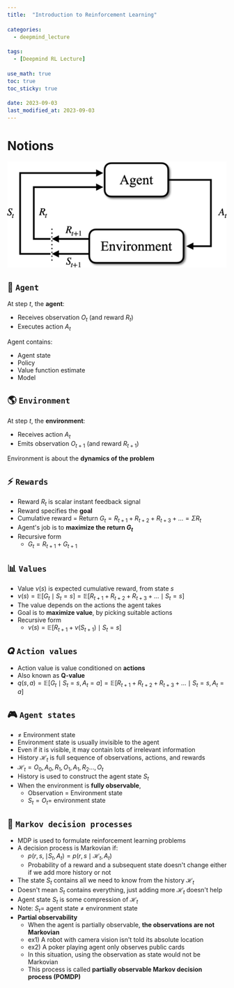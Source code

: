 ```yaml
---
title:  "Introduction to Reinforcement Learning"

categories:
  - deepmind_lecture

tags:
  - [Deepmind RL Lecture]

use_math: true
toc: true
toc_sticky: true

date: 2023-09-03
last_modified_at: 2023-09-03
---
```


# Notions

<p align="center"><img src="/assets/DeepMind x UCL RL Lecture/agent_env.png" width=550></p>

## 🧠 `Agent`
At step $t$, the **agent**:
- Receives observation $O_t$ (and reward $R_t$)
- Executes action $A_t$

Agent contains:
- Agent state
- Policy
- Value function estimate
- Model

## 🌎 `Environment`
At step $t$, the **environment**:
- Receives action $A_t$
- Emits observation $O_{t+1}$ (and reward $R_{t+1}$)

Environment is about the **dynamics of the problem**

## ⚡️ `Rewards`
- Reward $R_t$ is scalar instant feedback signal
- Reward specifies the **goal**
- Cumulative reward = Return $G_t = R_{t+1}+R_{t+2}+R_{t+3}+... = \Sigma R_t$
- Agent's job is to **maximize the return $G_t$**
- Recursive form
  - $G_t = R_{t+1}+G_{t+1}$

## 📊 `Values`
- Value $\nu(s)$ is expected cumulative reward, from state $s$
- $\nu(s)=\mathbb{E}[G_t\mid S_t=s]=\mathbb{E}[R_{t+1}+R_{t+2}+R_{t+3}+...\mid S_t=s]$
- The value depends on the actions the agent takes
- Goal is to **maximize value**, by picking suitable actions
- Recursive form
  - $\nu(s)=\mathbb{E}[R_{t+1}+\nu(S_{t+1})\mid S_t=s]$

## 𝑸 `Action values`
- Action value is value conditioned on **actions**
- Also known as **Q-value**
- $q(s,a)=\mathbb{E}[G_t\mid S_t=s,A_t=a]=\mathbb{E}[R_{t+1}+R_{t+2}+R_{t+3}+...\mid S_t=s, A_t=a]$

## 🎮 `Agent states`
- $\neq$ Environment state
- Environment state is usually invisible to the agent
- Even if it is visible, it may contain lots of irrelevant information
- History $\mathcal{H}_t$ is full sequence of observations, actions, and rewards
- $\mathcal{H}_t=O_0, A_0, R_1, O_1, A_1,R_2 ..., O_t$
- History is used to construct the agent state $S_t$
- When the environment is **fully observable**,
  - Observation = Environment state
  - $S_t=O_t=$ environment state
 
## 🤖 `Markov decision processes`
- MDP is used to formulate reinforcement learning problems
- A decision process is Markovian if:
  - $p(r, s, \mid S_t, A_t)=p(r, s \mid \mathcal{H}_t, A_t)$
  - Probability of a reward and a subsequent state doesn't change either if we add more history or not
- The state $S_t$ contains all we need to know from the history $\mathcal{H}_t$
- Doesn't mean $S_t$ contains everything, just adding more $\mathcal{H}_t$ doesn't help
- Agent state $S_t$ is some compression of $\mathcal{H}_t$
- Note: $S_t=$ agent state $\neq$ environment state
- **Partial observability**
  - When the agent is partially observable,  **the observations are not Markovian**
  - ex1) A robot with camera vision isn't told its absolute location
  - ex2) A poker playing agent only observes public cards
  - In this situation, using the observation as state would not be Markovian
  - This process is called **partially observable Markov decision process (POMDP)**

